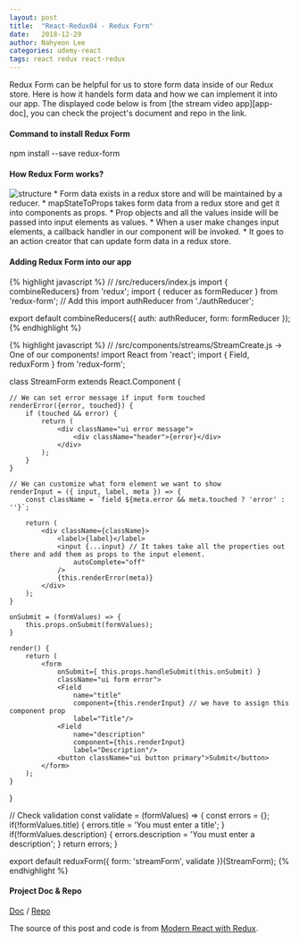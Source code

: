 ```yaml
---
layout: post
title:  "React-Redux04 - Redux Form"
date:   2018-12-29
author: Nahyeon Lee
categories: udemy-react
tags: react redux react-redux
---
```

<p class="intro"><span class="dropcap">R</span>edux Form can be helpful for us to store form data inside of our Redux store. Here is how it handels form data and how we can implement it into our app. The displayed code below is from [the stream video app][app-doc], you can check the project's document and repo in the link.</p>

#### Command to install Redux Form
npm install --save redux-form

#### How Redux Form works?
<img src="{{ '/assets/img/2018-12-29-redux-form.png' }}" alt="structure">
* Form data exists in a redux store and will be maintained by a reducer.
* mapStateToProps takes form data from a redux store and get it into components as props.
* Prop objects and all the values inside will be passed into input elements as values.
* When a user make changes input elements, a callback handler in our component will be invoked.
* It goes to an action creator that can update form data in a redux store.

#### Adding Redux Form into our app
{% highlight javascript  %}
// /src/reducers/index.js
import { combineReducers} from 'redux';
import { reducer as formReducer } from 'redux-form'; // Add this
import authReducer from './authReducer';

export default combineReducers({
    auth: authReducer,
    form: formReducer
});
{% endhighlight %}

{% highlight javascript  %}
// /src/components/streams/StreamCreate.js -> One of our components!
import React from 'react';
import { Field, reduxForm } from 'redux-form';

class StreamForm extends React.Component {

    // We can set error message if input form touched
    renderError({error, touched}) {
        if (touched && error) {
            return (
                <div className="ui error message">
                    <div className="header">{error}</div>
                </div>
            );
        }
    }

    // We can customize what form element we want to show
    renderInput = ({ input, label, meta }) => {
        const className = `field ${meta.error && meta.touched ? 'error' : ''}`;

        return (
            <div className={className}>
                <label>{label}</label>
                <input {...input} // It takes take all the properties out there and add them as props to the input element.
                    autoComplete="off"    
                />
                {this.renderError(meta)}
            </div>
        );
    }

    onSubmit = (formValues) => {
        this.props.onSubmit(formValues);
    }

    render() {
        return (
            <form 
                onSubmit={ this.props.handleSubmit(this.onSubmit) }
                className="ui form error">
                <Field 
                    name="title" 
                    component={this.renderInput} // we have to assign this component prop
                    label="Title"/>
                <Field 
                    name="description" 
                    component={this.renderInput} 
                    label="Description"/>
                <button className="ui button primary">Submit</button>
            </form>
        );
    }
}

// Check validation
const validate = (formValues) => {
    const errors = {};
    if(!formValues.title) {
        errors.title = 'You must enter a title';
    }
    if(!formValues.description) {
        errors.description = 'You must enter a description';
    }
    return errors;
}

export default reduxForm({
    form: 'streamForm',
    validate
})(StreamForm);
{% endhighlight %}

#### Project Doc & Repo
[Doc][app-doc] / [Repo][app-repo]

The source of this post and code is from [Modern React with Redux][udemy-react].

[app-doc]: https://nh0627.github.io/blog/stream-app/
[app-repo]: https://github.com/nh0627/udemy-react-redux/tree/master/16.streams
[debugging]: https://github.com/zalmoxisus/redux-devtools-extension
[udemy-react]: https://www.udemy.com/react-redux/